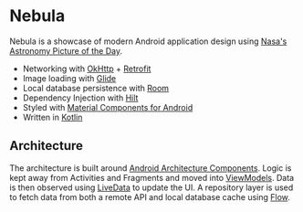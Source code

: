 # Nebula

Nebula is a showcase of modern Android application design using [Nasa's Astronomy Picture of the Day](https://apod.nasa.gov/apod/astropix.html).

- Networking with [OkHttp](https://square.github.io/okhttp/) + [Retrofit](https://square.github.io/retrofit/)
- Image loading with [Glide](https://bumptech.github.io/glide/)
- Local database persistence with [Room](https://developer.android.com/topic/libraries/architecture/room)
- Dependency Injection with [Hilt](https://dagger.dev/hilt/)
- Styled with [Material Components for Android](https://github.com/material-components/material-components-android)
- Written in [Kotlin](https://kotlinlang.org/)

## Architecture

The architecture is built around [Android Architecture Components](https://developer.android.com/topic/libraries/architecture/). Logic is kept away from Activities and Fragments and moved into [ViewModels](https://developer.android.com/topic/libraries/architecture/viewmodel). Data is then observed using [LiveData](https://developer.android.com/topic/libraries/architecture/livedata) to update the UI. A repository layer is used to fetch data from both a remote API and local database cache using [Flow](https://kotlinlang.org/docs/reference/coroutines/flow.html).
